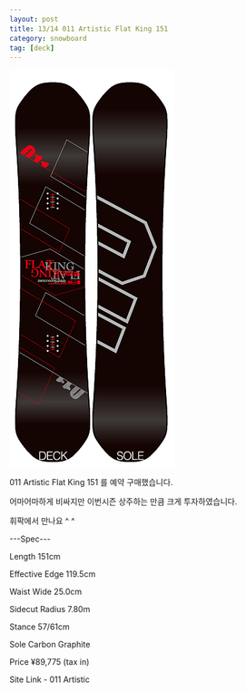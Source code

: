 ```yaml
---
layout: post
title: 13/14 011 Artistic Flat King 151
category: snowboard
tag: [deck]
---
```

![011 Artistic Flat King 151](/images/posts/flat_king_151_01.png)

011 Artistic Flat King 151 를 예약 구매했습니다.

어마어마하게 비싸지만 이번시즌 상주하는 만큼 크게 투자하였습니다.

휘팍에서 만나요 ^ ^





---Spec---

Length	151cm

Effective Edge	119.5cm

Waist Wide	25.0cm

Sidecut Radius	7.80m

Stance	57/61cm

Sole	Carbon Graphite

Price	¥89,775 (tax in)

Site Link - 011 Artistic
